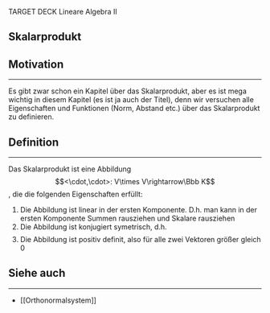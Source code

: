 
TARGET DECK
Lineare Algebra II

Skalarprodukt
--
## Motivation
***
Es gibt zwar schon ein Kapitel über das Skalarprodukt, aber es ist mega wichtig in diesem Kapitel (es ist ja auch der Titel), denn wir versuchen alle Eigenschaften und Funktionen (Norm, Abstand etc.) über das Skalarprodukt zu definieren.
## Definition
***
Das Skalarprodukt ist eine Abbildung $$<\cdot,\cdot>: V\times V\rightarrow\Bbb K$$, die die folgenden Eigenschaften erfüllt:
1. Die Abbildung ist linear in der ersten Komponente. D.h. man kann in der ersten Komponente Summen rausziehen und Skalare rausziehen
2. Die Abbildung ist konjugiert symetrisch, d.h. $$$$
3. Die Abbildung ist positiv definit, also für alle zwei Vektoren größer gleich 0
 
## Siehe auch
***
* [[Orthonormalsystem]]